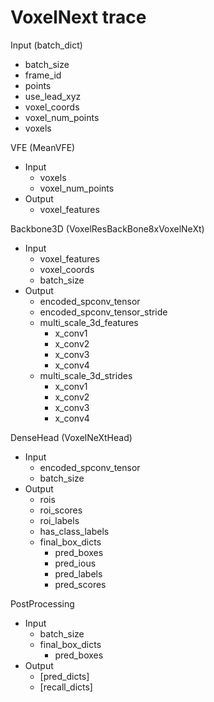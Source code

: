 # VoxelNext trace

Input (batch_dict)
  - batch_size
  - frame_id
  - points
  - use_lead_xyz
  - voxel_coords
  - voxel_num_points
  - voxels

VFE (MeanVFE)
  - Input
    - voxels
    - voxel_num_points
  - Output
    - voxel_features

Backbone3D (VoxelResBackBone8xVoxelNeXt)
  - Input
    - voxel_features
    - voxel_coords
    - batch_size
  - Output
    - encoded_spconv_tensor
    - encoded_spconv_tensor_stride
    - multi_scale_3d_features
      - x_conv1
      - x_conv2
      - x_conv3
      - x_conv4
    - multi_scale_3d_strides
      - x_conv1
      - x_conv2
      - x_conv3
      - x_conv4

DenseHead (VoxelNeXtHead)
  - Input
    - encoded_spconv_tensor
    - batch_size
  - Output
    - rois
    - roi_scores
    - roi_labels
    - has_class_labels
    - final_box_dicts
      - pred_boxes
      - pred_ious
      - pred_labels
      - pred_scores

PostProcessing
  - Input
    - batch_size
    - final_box_dicts
      - pred_boxes
  - Output
    - [pred_dicts]
    - [recall_dicts]